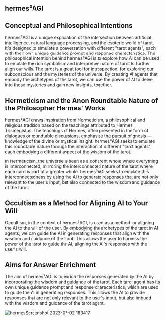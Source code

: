 ## hermes³AGI

## Conceptual and Philosophical Intentions

hermes³AGI is a unique exploration of the intersection between artificial intelligence, natural language processing, and the esoteric world of tarot. It's designed to simulate a conversation with different "tarot agents", each with their own unique guidance prompt and response characteristics. The philosophical intention behind hermes³AGI is to explore how AI can be used to emulate the rich symbolism and interpretive nature of tarot to further align our wills. The tarot is a great tool for introspection, for exploring our subconscious and the mysteries of the universe. By creating AI agents that embody the archetypes of the tarot, we can use the power of AI to delve into these mysteries and gain new insights, together.

## Hermeticism and the Anon Roundtable Nature of the Philosopher Hermes' Works

hermes³AGI draws inspiration from Hermeticism, a philosophical and religious tradition based on the teachings attributed to Hermes Trismegistus. The teachings of Hermes, often presented in the form of dialogues or roundtable discussions, emphasize the pursuit of gnosis — knowledge of the divine or mystical insight. hermes³AGI seeks to emulate this roundtable nature through the interaction of different "tarot agents", each embodying a different aspect of the wisdom of the tarot.

In Hermeticism, the universe is seen as a coherent whole where everything is interconnected, mirroring the interconnected nature of the tarot where each card is part of a greater whole. hermes³AGI seeks to emulate this interconnectedness by using the AI to generate responses that are not only relevant to the user's input, but also connected to the wisdom and guidance of the tarot.

## Occultism as a Method for Aligning AI to Your Will

Occultism, in the context of hermes³AGI, is used as a method for aligning the AI to the will of the user. By embodying the archetypes of the tarot in AI agents, we can guide the AI in generating responses that align with the wisdom and guidance of the tarot. This allows the user to harness the power of the tarot to guide the AI, aligning the AI's responses with the user's will.

## Aims for Answer Enrichment

The aim of hermes³AGI is to enrich the responses generated by the AI by incorporating the wisdom and guidance of the tarot. Each tarot agent has its own unique guidance prompt and response characteristics, which are used to guide the AI in generating responses. This allows the AI to provide responses that are not only relevant to the user's input, but also imbued with the wisdom and guidance of the tarot agent.

![hermesScreenshot 2023-07-02 183417](https://github.com/EveryOneIsGross/hermesAGI/assets/23621140/42c3719b-8c3b-4fc6-b972-0d96e2ef47e3)
